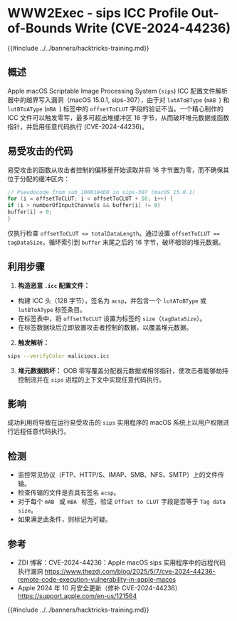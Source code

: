 # WWW2Exec - sips ICC Profile Out-of-Bounds Write (CVE-2024-44236)

{{#include ../../banners/hacktricks-training.md}}

## 概述

Apple macOS Scriptable Image Processing System (`sips`) ICC 配置文件解析器中的越界写入漏洞（macOS 15.0.1, sips-307），由于对 `lutAToBType` (`mAB `) 和 `lutBToAType` (`mBA `) 标签中的 `offsetToCLUT` 字段的验证不当。一个精心制作的 ICC 文件可以触发零写，最多可超出堆缓冲区 16 字节，从而破坏堆元数据或函数指针，并启用任意代码执行 (CVE-2024-44236)。

## 易受攻击的代码

易受攻击的函数从攻击者控制的偏移量开始读取并将 16 字节置为零，而不确保其位于分配的缓冲区内：
```c
// Pseudocode from sub_1000194D0 in sips-307 (macOS 15.0.1)
for (i = offsetToCLUT; i < offsetToCLUT + 16; i++) {
if (i > numberOfInputChannels && buffer[i] != 0)
buffer[i] = 0;
}
```
仅执行检查 `offsetToCLUT <= totalDataLength`。通过设置 `offsetToCLUT == tagDataSize`，循环索引到 `buffer` 末尾之后的 16 字节，破坏相邻的堆元数据。

## 利用步骤

1. **构造恶意 `.icc` 配置文件：**
- 构建 ICC 头（128 字节），签名为 `acsp`，并包含一个 `lutAToBType` 或 `lutBToAType` 标签条目。
- 在标签表中，将 `offsetToCLUT` 设置为标签的 `size`（`tagDataSize`）。
- 在标签数据块后立即放置攻击者控制的数据，以覆盖堆元数据。
2. **触发解析：**

```bash
sips --verifyColor malicious.icc
```

3. **堆元数据损坏：** OOB 零写覆盖分配器元数据或相邻指针，使攻击者能够劫持控制流并在 `sips` 进程的上下文中实现任意代码执行。

## 影响

成功利用将导致在运行易受攻击的 `sips` 实用程序的 macOS 系统上以用户权限进行远程任意代码执行。

## 检测

- 监控常见协议（FTP、HTTP/S、IMAP、SMB、NFS、SMTP）上的文件传输。
- 检查传输的文件是否具有签名 `acsp`。
- 对于每个 `mAB ` 或 `mBA ` 标签，验证 `Offset to CLUT` 字段是否等于 `Tag data size`。
- 如果满足此条件，则标记为可疑。

## 参考

- ZDI 博客：CVE-2024-44236：Apple macOS sips 实用程序中的远程代码执行漏洞
https://www.thezdi.com/blog/2025/5/7/cve-2024-44236-remote-code-execution-vulnerability-in-apple-macos
- Apple 2024 年 10 月安全更新（修补 CVE-2024-44236）
https://support.apple.com/en-us/121564

{{#include ../../banners/hacktricks-training.md}}
